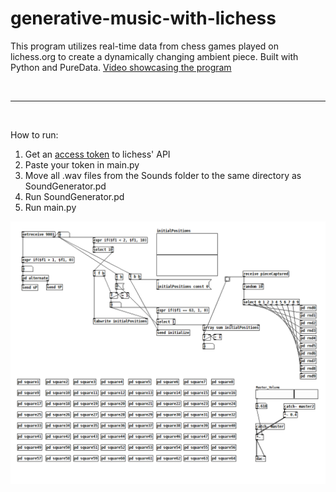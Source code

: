 # generative-music-with-lichess
This program utilizes real-time data from chess games played on lichess.org to create a dynamically changing ambient piece. Built with Python and PureData. [Video showcasing the program](https://www.youtube.com/watch?v=O_fYecJtEo4)

<br>

---

<br>

How to run:

1. Get an [access token](https://www.lichess.org/account/oauth/token/) to lichess' API
2. Paste your token in main.py
3. Move all .wav files from the Sounds folder to the same directory as SoundGenerator.pd
5. Run SoundGenerator.pd
6. Run main.py

<img src="https://github.com/Eeelis/generative-music-with-lichess/blob/main/Images/SoundGenerator.png" width=800>
